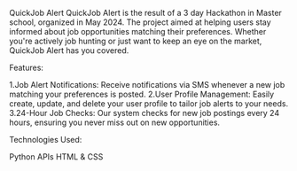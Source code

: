 QuickJob Alert
QuickJob Alert is  the result of a 3 day Hackathon in Master school, organized in May 2024. The project aimed at helping users stay informed about job opportunities matching their preferences. Whether you're actively job hunting or just want to keep an eye on the market, QuickJob Alert has you covered.

Features:

1.Job Alert Notifications: Receive notifications via SMS whenever a new job matching your preferences is posted.
2.User Profile Management: Easily create, update, and delete your user profile to tailor job alerts to your needs.
3.24-Hour Job Checks: Our system checks for new job postings every 24 hours, ensuring you never miss out on new opportunities.

Technologies Used:

Python
APIs
HTML & CSS

